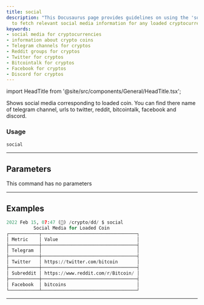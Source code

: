 ```yaml
---
title: social
description: "This Docusaurus page provides guidelines on using the 'social' command"
  to fetch relevant social media information for any loaded cryptocurrency.
keywords:
- social media for cryptocurrencies
- information about crypto coins
- Telegram channels for cryptos
- Reddit groups for cryptos
- Twitter for cryptos
- Bitcointalk for cryptos
- Facebook for cryptos
- Discord for cryptos
---
```


import HeadTitle from '@site/src/components/General/HeadTitle.tsx';

<HeadTitle title="crypto/dd/social - Reference | OpenBB Terminal Docs" />

Shows social media corresponding to loaded coin. You can find there name of telegram channel, urls to twitter, reddit, bitcointalk, facebook and discord.

### Usage

```python
social
```

---

## Parameters

This command has no parameters



---

## Examples

```python
2022 Feb 15, 07:47 (🦋) /crypto/dd/ $ social
          Social Media for Loaded Coin
┌───────────┬───────────────────────────────────┐
│ Metric    │ Value                             │
├───────────┼───────────────────────────────────┤
│ Telegram  │                                   │
├───────────┼───────────────────────────────────┤
│ Twitter   │ https://twitter.com/bitcoin       │
├───────────┼───────────────────────────────────┤
│ Subreddit │ https://www.reddit.com/r/Bitcoin/ │
├───────────┼───────────────────────────────────┤
│ Facebook  │ bitcoins                          │
└───────────┴───────────────────────────────────┘
```
---
